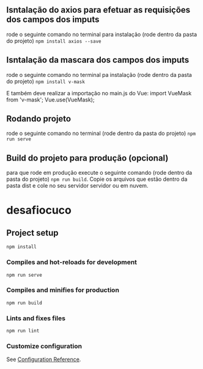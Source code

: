 <h2>Isntalação do axios para efetuar as requisições dos campos dos imputs</h2>
<p>
	rode o seguinte comando no terminal para instalação (rode dentro da pasta do projeto) <code>npm install axios --save</code>
</p>

<h2>Isntalação da mascara dos campos dos imputs</h2>
<p>
	rode o seguinte comando no terminal pa instalação (rode dentro da pasta do projeto) <code>npm install v-mask</code>
</p>
<p>
E também deve realizar a importação no main.js do Vue:
import VueMask from 'v-mask';
Vue.use(VueMask);
</p>

<h2>Rodando projeto</h2>
<p>
	rode o seguinte comando no terminal  (rode dentro da pasta do projeto) <code>npm run serve</code>
</p>

<h2>Build do projeto para produção (opcional)</h2>
<p>
	para que rode em produção execute o seguinte comando (rode dentro da pasta do projeto) <code>npm run build</code>.
    Copie os arquivos que estão dentro da pasta dist e cole no seu  servidor servidor ou em nuvem.
</p>


# desafiocuco

## Project setup
```
npm install
```

### Compiles and hot-reloads for development
```
npm run serve
```

### Compiles and minifies for production
```
npm run build
```

### Lints and fixes files
```
npm run lint
```

### Customize configuration
See [Configuration Reference](https://cli.vuejs.org/config/).
